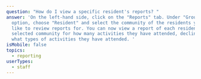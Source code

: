 ```yaml
---
question: "How do I view a specific resident's reports? "
answer: 'On the left-hand side, click on the "Reports" tab. Under "Group By"
  option, choose "Resident" and select the community of the residents you would
  like to review reports for. You can now view a report of each resident in the
  selected community for how many activities they have attended, declined and
  what types of activities they have attended. '
isMobile: false
topics:
  - reporting
userTypes:
  - staff
---
```

